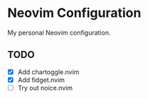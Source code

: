 # Neovim Configuration
My personal Neovim configuration.

## TODO
- [x] Add chartoggle.nvim
- [x] Add fidget.nvim
- [ ] Try out noice.nvim
